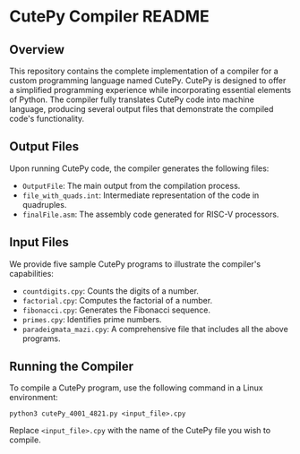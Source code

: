 # CutePy Compiler README

## Overview
This repository contains the complete implementation of a compiler for a custom programming language named CutePy. CutePy is designed to offer a simplified programming experience while incorporating essential elements of Python. The compiler fully translates CutePy code into machine language, producing several output files that demonstrate the compiled code's functionality.

## Output Files
Upon running CutePy code, the compiler generates the following files:
- `OutputFile`: The main output from the compilation process.
- `file_with_quads.int`: Intermediate representation of the code in quadruples.
- `finalFile.asm`: The assembly code generated for RISC-V processors.

## Input Files
We provide five sample CutePy programs to illustrate the compiler's capabilities:
- `countdigits.cpy`: Counts the digits of a number.
- `factorial.cpy`: Computes the factorial of a number.
- `fibonacci.cpy`: Generates the Fibonacci sequence.
- `primes.cpy`: Identifies prime numbers.
- `paradeigmata_mazi.cpy`: A comprehensive file that includes all the above programs.

## Running the Compiler
To compile a CutePy program, use the following command in a Linux environment:
```
python3 cutePy_4001_4821.py <input_file>.cpy
```
Replace `<input_file>.cpy` with the name of the CutePy file you wish to compile.
